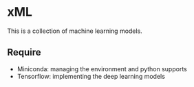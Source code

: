 # xML

This is a collection of machine learning models. 

## Require

* Miniconda: managing the environment and python supports
* Tensorflow: implementing the deep learning models
